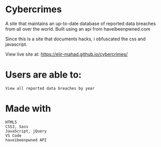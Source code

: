 # Cybercrimes

A site that maintains an up-to-date database of reported data breaches from all over the world. Built using an api from haveibeenpwned.com

Since this is a site that documents hacks, i obfuscated the css and javascript.

View live site at: https://elir-mahad.github.io/cybercrimes/

# Users are able to:

    View all reported data breaches by year

# Made with

    HTML5
    CSS3, Sass
    JavaScript, jQuery
    VS Code
    haveibeenpwned API


